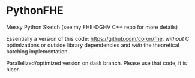 # PythonFHE
Messy Python Sketch (see my FHE-DGHV C++ repo for more details)

Essentially a version of this code: https://github.com/coron/fhe, *without* C optimizations or outside library dependencies and *with* the theoretical batching implementation.

Parallelized/optimized version on dask branch. Please use that code, it is nicer.
